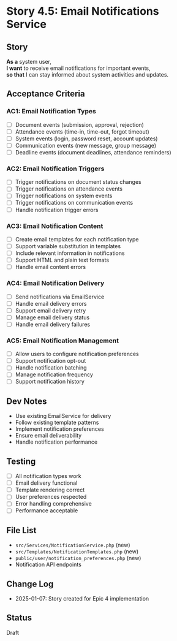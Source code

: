 # Story 4.5: Email Notifications Service

## Story
**As a** system user,  
**I want** to receive email notifications for important events,  
**so that** I can stay informed about system activities and updates.

## Acceptance Criteria

### AC1: Email Notification Types
- [ ] Document events (submission, approval, rejection)
- [ ] Attendance events (time-in, time-out, forgot timeout)
- [ ] System events (login, password reset, account updates)
- [ ] Communication events (new message, group message)
- [ ] Deadline events (document deadlines, attendance reminders)

### AC2: Email Notification Triggers
- [ ] Trigger notifications on document status changes
- [ ] Trigger notifications on attendance events
- [ ] Trigger notifications on system events
- [ ] Trigger notifications on communication events
- [ ] Handle notification trigger errors

### AC3: Email Notification Content
- [ ] Create email templates for each notification type
- [ ] Support variable substitution in templates
- [ ] Include relevant information in notifications
- [ ] Support HTML and plain text formats
- [ ] Handle email content errors

### AC4: Email Notification Delivery
- [ ] Send notifications via EmailService
- [ ] Handle email delivery errors
- [ ] Support email delivery retry
- [ ] Manage email delivery status
- [ ] Handle email delivery failures

### AC5: Email Notification Management
- [ ] Allow users to configure notification preferences
- [ ] Support notification opt-out
- [ ] Handle notification batching
- [ ] Manage notification frequency
- [ ] Support notification history

## Dev Notes
- Use existing EmailService for delivery
- Follow existing template patterns
- Implement notification preferences
- Ensure email deliverability
- Handle notification performance

## Testing
- [ ] All notification types work
- [ ] Email delivery functional
- [ ] Template rendering correct
- [ ] User preferences respected
- [ ] Error handling comprehensive
- [ ] Performance acceptable

## File List
- `src/Services/NotificationService.php` (new)
- `src/Templates/NotificationTemplates.php` (new)
- `public/user/notification_preferences.php` (new)
- Notification API endpoints

## Change Log
- 2025-01-07: Story created for Epic 4 implementation

## Status
Draft
